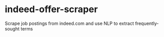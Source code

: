 # indeed-offer-scraper
Scrape job postings from indeed.com and use NLP to extract frequently-sought terms
